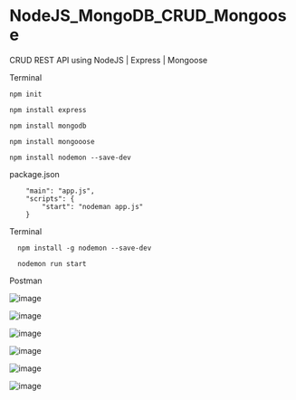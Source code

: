 # NodeJS_MongoDB_CRUD_Mongoose
CRUD REST API using NodeJS | Express | Mongoose

Terminal

    npm init
    
    npm install express
    
    npm install mongodb
    
    npm install mongooose
    
    npm install nodemon --save-dev
    
package.json

        "main": "app.js",
        "scripts": {
            "start": "nodeman app.js"
        }
      
Terminal

      npm install -g nodemon --save-dev  
      
      nodemon run start
      
Postman

![image](https://user-images.githubusercontent.com/75089445/129903157-37d2507f-b035-4b3d-87e5-02ff969873d4.png)

![image](https://user-images.githubusercontent.com/75089445/129917523-eabf9cb1-1a76-4736-871a-f378dd8144b6.png)

![image](https://user-images.githubusercontent.com/75089445/129917718-fd9605f2-f369-47cc-98d8-da0c61aafcfb.png)

![image](https://user-images.githubusercontent.com/75089445/129919141-d13ccbd1-7628-4106-80f5-07ed0e4916db.png)

![image](https://user-images.githubusercontent.com/75089445/129919142-07062c44-97ce-4268-97e5-3325931b5416.png)


      

![image](https://user-images.githubusercontent.com/75089445/129902810-a7a16359-5b7e-4c76-ac49-a479a9293c9d.png)

